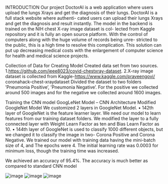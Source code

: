 INTRODUCTION
Our project DoctorAI is a web application where users upload the lungs Xrays and
get the diagnosis of their lungs. DoctorAI is a full stack website where authenti-
cated users can upload their lungs Xrays and get the diagnosis and result instantly.
The model in the backend is trained on the NIH chest X-ray image dataset is col-
lected from Kaggle repository and it is fully an open source platform.
With the control of computers along with the huge volume of records being unre-
stricted to the public, this is a high time to resolve this complication. This solution
can put up decreasing medical costs with the enlargement of computer science for
health and medical science projects.



Collection of Data for Creating Model
Created data set from two sources.
1.https://github.com/ieee8023/covid-chestxray-dataset.
2.X-ray image dataset is collected from Kaggle-https://www.kaggle.com/praveengovi/
coronahack-chest-xraydataset
Divided the dataset to two folders ’Pneumonia Positive’, ’Pneumonia Negative’.
For the positive we collected around 500 images and for the negative we collected
around 1600 images.

Training the CNN model
GoogLeNet Model – CNN Architecture
Modified GoogleNet Model
We customized 2 layers in GoogleNet Model.
• 142th layer of GoogleNet is the feature learner layer. We need our model to
learn features from our training dataset folders. We modified the layer to a
fully connected layer with Weight Learn Factor as ten and Bias Learn Factor
as 10.
• 144th layer of GoogleNet is used to classify 1000 different objects, but we
changed it to classify the image in two- Corona Positive and Corona Negative.
We trained our model with training data having the mini-batch size of 4, and The
epochs were 4. The initial learning rate was 0.0003 for minimum loss, though the
training time was increased.

We achieved an accuracy of 95.4%.
The accuracy is much better as compared to standard CNN model

![image](https://user-images.githubusercontent.com/58679695/179061955-924cffd0-bc55-4fc0-8296-88c0f1c6aff9.png)
![image](https://user-images.githubusercontent.com/58679695/179062008-60a2e64c-fe58-4440-96a7-1cfdbb091d4a.png)
![image](https://user-images.githubusercontent.com/58679695/179062025-dab7b755-8de4-4263-b808-bdc5c244998f.png)



